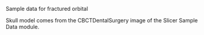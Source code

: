 Sample data for fractured orbital 

Skull model comes from the CBCTDentalSurgery image of the Slicer Sample Data module.
